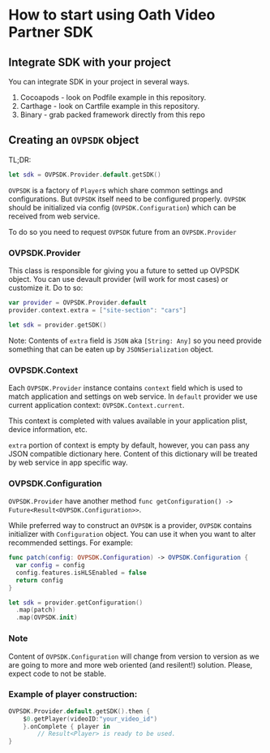 # How to start using Oath Video Partner SDK

## Integrate SDK with your project

You can integrate SDK in your project in several ways.

1. Cocoapods - look on Podfile example in this repository.
2. Carthage - look on Cartfile example in this repository.
3. Binary - grab packed framework directly from this repo

## Creating an `OVPSDK` object

TL;DR:
```swift
let sdk = OVPSDK.Provider.default.getSDK()
```

`OVPSDK` is a factory of `Player`s which share common settings and configurations.
But `OVPSDK` itself need to be configured properly.
`OVPSDK` should be initialized via config (`OVPSDK.Configuration`) which can be received from web service.

To do so you need to request `OVPSDK` future from an `OVPSDK.Provider`

### OVPSDK.Provider

This class is responsible for giving you a future to setted up OVPSDK object.
You can use devault provider (will work for most cases) or customize it. Do to so:
```swift
var provider = OVPSDK.Provider.default
provider.context.extra = ["site-section": "cars"]

let sdk = provider.getSDK()
```
Note: Contents of `extra` field is `JSON` aka `[String: Any]`
so you need provide something that can be eaten up by `JSONSerialization` object.

### OVPSDK.Context

Each `OVPSDK.Provider` instance contains `context` field which is used to match application and settings on web service.
In `default` provider we use current application context: `OVPSDK.Context.current`.

This context is completed with values available in your application plist, device information, etc.

`extra` portion of context is empty by default, however, you can pass any JSON compatible dictionary here.
Content of this dictionary will be treated by web service in app specific way.

### OVPSDK.Configuration

`OVPSDK.Provider` have another method `func getConfiguration() -> Future<Result<OVPSDK.Configuration>>`.

While preferred way to construct an `OVPSDK` is a provider, `OVPSDK` contains initializer with `Configuration` object.
You can use it when you want to alter recommended settings. For example:
```swift
func patch(config: OVPSDK.Configuration) -> OVPSDK.Configuration {
  var config = config
  config.features.isHLSEnabled = false
  return config
}

let sdk = provider.getConfiguration()
  .map(patch)
  .map(OVPSDK.init)
```

### Note
Content of `OVPSDK.Configuration` will change from version to version
as we are going to more and more web oriented (and resilent!) solution.
Please, expect code to not be stable.

### Example of player construction:

```swift
OVPSDK.Provider.default.getSDK().then {
    $0.getPlayer(videoID:"your_video_id")
    }.onComplete { player in
        // Result<Player> is ready to be used.
}
```
